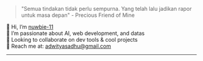 > "Semua tindakan tidak perlu sempurna. Yang telah lalu jadikan rapor untuk masa depan" - Precious Friend of Mine


<!-- Personal Info -->
👋 Hi, I’m [nuwbie-11](https://github.com/nuwbie-11)  
🧠 I’m passionate about AI, web development, and datas  
🤝 Looking to collaborate on dev tools & cool projects  
📧 Reach me at: [adwityasadhu@gmail.com](mailto:adwityasadhu@yahoo.com)

---
